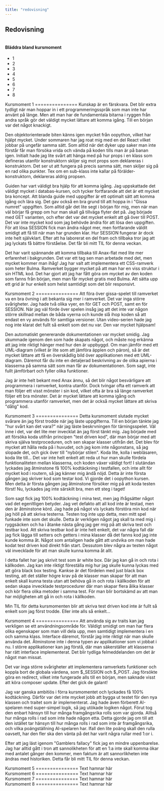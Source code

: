 ```yaml
---
title: "redovisning"
---
```


<section class="hero is-medium is-primary is-success">
  <div class="hero-body">
    <div class="container">
      <h1 class="has-text-centered is-size-1">Redovisning</h1>
    </div>
  </div>
</section>

<div class="section columns is-centered">
  <nav class="pagination column is-narrow" role="navigation" aria-label="pagination">
  <div class="content">
  <h4>Bläddra bland kursmoment</h4>
  </div>
  <ul class="pagination-list is-centered">
    <li>
      <a class="pagination-link is-current" aria-label="Page 1" aria-current="page">1</a>
    </li>
    <li>
      <a class="pagination-link" aria-label="Goto page 2">2</a>
    </li>
    <li>
      <a class="pagination-link" aria-label="Goto page 3">3</a>
    </li>
    <li>
      <a class="pagination-link" aria-label="Goto page 4">4</a>
    </li>
    <li>
      <a class="pagination-link" aria-label="Goto page 5">5</a>
    </li>
    <li>
      <a class="pagination-link" aria-label="Goto page 6">6</a>
    </li>
    <li>
      <a class="pagination-link" aria-label="Goto page 7">7</a>
    </li>
    <li>
      <a class="pagination-link" aria-label="Goto page 8">8</a>
    </li>
  </ul>
</nav>

</div>

<DIV class="container column is-7 has-background-white-bis">
<DIV class="content">
<DIV class="redovisning">
Kursmoment 1
===============
Kunskap är en färskvara. Det blir extra tydligt när man hoppar in i ett programmeringsspråk som man inte har använt på länge. Men att man har de fundamentala bitarna i ryggen från andra språk gör det väldigt mycket lättare att komma igång. Till en början var det något knackigt.

Den objektorienterade biten känns igen mycket från oopython, vilket har hjälpt mycket. Under sommaren har jag roat mig med en del React vilket jobbar på ungefär samma sätt. Som alltid när det dyker upp saker man inte förstår får man försöka vrida och vända på koden tills man är på banan igen. Initialt hade jag lite svårt att hänga med på hur props i en klass som defineras utanför konstruktorn sklijer sig mot props som deklareras i konstruktorn. Det ser ut att fungera på precis samma sätt, men skiljer sig på en rad olika punkter. Tex om en sub-klass inte kallar på förälder-konstruktorn, deklareras aldrig propsen.

Guiden har vart väldigt bra hjälp för att komma igång. Jag uppskattade det väldigt mycket i databas-kursen, och tycker fortfarande att det är ett mycket bra koncept. Att blanda guide med uppgifter är ett optimalt sätt att komma igång och lära sig. Det gav också en bra grund till att hoppa in i "Gissa numret" uppgiften. Som alltid går det lite segt i början för mig, men när man väl börjar få grepp om hur man skall gå tillväga flyter det på. Jag började med GET varianten, och efter det var det mycket enkelt att gå över till POST. Det var inte mycket kod som jag behövde ändra för att lösa den uppgiften. För att lösa SESSION fick man ändra något mer, men fortfarande väldit smidigt att få till när man har grunden klar. Hur SESSION fungerar är dock inte helt självklart. Efter att ha laborerat en del fram och tillbaka tror jag att jag lyckats få bättre förståelse. Det får bli mitt TIL för denna veckan.

Det har varit spännande att komma tillbaka till Anax-flat med lite mer erfarenhet i bakgrunden. Det var ett tag sen man arbetade med det, men mycket kommer man ihåg! Jag har valt att implementera ett CSS-ramverk som heter Bulma. Ramverket bygger mycket på att man har en viss struktur i sin HTML kod. Det har gjort att jag har fått göra om mycket av den koden som fanns från början, men man får mycket gratis med Bulma. Att sätta upp ett grid är hur enkelt som helst samtidigt som det blir responsivt.
</div>
<DIV class="redovisning hide">
Kursmoment 2
===============
Att föra över gissa-spelet till ramverket va en bra övning i att bekanta sig mer i ramverket. Det var inga större svårigheter. Jag hade två olika vyer, en för GET och POST, samt en för SESSION. När jag väl förde över spelen insåg jag att det inte var någon större skillnad mellan de båda vyerna och kunde slå ihop koden så att endast en vy används för samtliga versioner. Utan video-serien hade jag nog inte klarat det fullt så enkelt som det nu var. Den var mycket hjälpsam!

Den automatiskt genererande dokumentationen var mycket smidig. Jag skummade igenom den som hade skapats något, och måste nog erkänna att jag inte riktigt hänger med hur den är uppbyggd. Om man jämför med ett UML-diagram (vilket är lite som att jämföra äpplen och päron), så är det mycket lättare att få en överskådlig bild över applikationen med ett UML-diagram. Däremot får du inte en detaljerad beskrivning av de olika apierna i klasserna på samma sätt som man får av dokumentationen. Som sagt, inte fullt jämförbart och fyller olika funktioner.

Jag är inte helt bekant med Anax ännu, så det blir något besvärligare att programmera i ramverket, kontra utanför. Dock tvingar ofta ett ramverk att man följer ett visst mönster i sin kod, vilket ofta är bra så länge ramverket följer ett bra mönster. Det är mycket lättare att komma igång och programmera utanför ramverket, men det är också mycket lättare att skriva "dålig" kod.


</div>
<DIV class="redovisning hide">
Kursmoment 3
===============
Detta kursmoment slutade mycket svårare än jag först trodde när jag läste uppgifterna. Till en början tänkte jag "hur svårt kan det vara?" när jag läste beskrvningen
för tärningsspelet. Väl inne i det, var det lite mer invecklat än jag först tänkt mig. Jag började med att försöka koda utifrån principen "test driven kod", där man börjar
med att skriva själva testproceduren, och sen skapar klasser utifrån det. Det blev för mycket att hålla reda på i huvudet, och jag kom inte någonstans, så jag slopade
det, och gick över till "nybörjar stilen". Koda lite, kolla i webläsaren, koda lite till... Det var inte helt enkelt att reda ut hur man skulle fördela funktionaliteten mellan
klasserna, och koden växer väldigt fort! I slutändan lyckades jag åtminstone få 100% kodtäckning i testfallen, och inte allt för mycket kod i routern, så jag känner mig ändå
nöjd. Detta är inte första gången jag skriver kod som testar kod. Vi gjorde det i oopython kursen. Men detta är första gången jag åtminstone försöker mig på att koda
testen först! Nu, lyckades jag inte särskilt bra, men ett steg i taget!

Som sagt fick jag 100% kodtäckning i mina test, men jag ifrågsätter något vad det egenltligen betyder. Jag vet defakto att all kod inte är testad, men den är åtminstone körd.
Jag hade på något vis lyckats förstöra min kod när jag höll på att skriva testerna. Testen tog inte upp detta, men mitt spel funkade inte som det skulle. Detta är verkligen
något jag skall ta med mig i ryggsäcken och ha i åtanke nästa gång jag ger mig på att skriva test och testbar kod. Att skriva testbar kod är inte helt enkelt, det var några fall där jag fick lägga till setters och getters i mina klasser då det fanns kod jag inte kunde komma åt. Något som antaligen hade gått att undvika om man hade kodat test driven kod
direkt från start. Dessutom blev några av testen något väl invecklade för att man skulle kunna komma åt allt.

I detta fallet har jag skrivit test som är white box. Där jag kan gå in och rota i källkoden. Jag kan inte riktigt föreställa mig hur jag skulle kunna lyckas med att göra
black box testing. Kankse är det fördelen med just black box testing, att det ställer högre krav på de klasser man skapar för att man enkelt skall kunna testa utan att behöva
gå in och rota i källkoden för att sedan skapa invecklade testprocedurer där man skapar flera ålika klasser och kör flera olika metoder i samma test. För man blir bortskämd av
att man har möjligheten att gå in och rota i källkoden.

Min TIL för detta kursmomenten blir att skriva test driven kod inte är fullt så enkelt som jag först trodde. Eller inte alls så enkelt...


</div>
<DIV class="redovisning hide">
Kursmoment 4
===============
Att använda sig av traits kan jag verkligen se ett användningsområde för. Väldigt smidigt om man har flera olika egenskaper som man vill dela upp, men samtidigt implementera i en och samma klass. Interface däremot, förstår jag inte riktigt när man skulle använda det. Åtminstone inte i denna typen av applikationer som vi jobbat i nu. I större applikationer kan jag förstå, där man säkerställer att klasserna har rätt interface implementerat. Det blir tydliga felmeddelanden om det är något man missat.

Det var inga större svårigheter att implementera ramverkets funktioner och koppla bort de globala värdena, som $_SESSION och $_POST. Jag försökte göra en redirect, vilket inte fungerade alls till en början, men saknade visst att köra composer update. Efter det gick de galant!

Jag var ganska ambitiös i förra kursmomentet och lyckades få 100% kodtäckning. Därför var det inte mycket jobb att bygga ut testet för den nya klassen och traitet som är implementerat. Jag hade även förberett AI-spelaren med super-simpel logik, så jag utökade logiken något. Förut tog den enbart hänsyn till hur många framgångsrika rolls som var gjorda. Alltså hur många rolls i rad som inte hade någon etta. Detta gjorde jag om till att den istället tar hänsyn till hur många rolls i rad som inte är framgångsrika, och vilka poängställning AI-spelaren har. Ifall den lite poäng skall den rulla oavsett, har den fler ska den vänta på det har varit några rullar med 1:or i.

Efter att jag läst igenom "Gamblers fallacy" fick jag en mindre uppenbarelse. Jag har alltid gått i tron att sannolikheten för att en 1:a inte skall komma ökar med antalet gånger den kommer, men faktum är att sannorlikheten inte ändras med historiken. Detta får bli mitt TIL för denna veckan.


</div>
<DIV class="redovisning hide">
Kursmoment 5
===============
Text hamnar här


</div>
<DIV class="redovisning hide">
Kursmoment 6
===============
Text hamnar här


</div>
<DIV class="redovisning hide">
Kursmoment 7
===============
Text hamnar här


</div>
<DIV class="redovisning hide">
Kursmoment 8
===============
Text hamnar här


</div>
</div>
</div>
<SECTION class="section"></div>